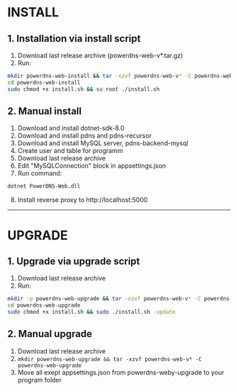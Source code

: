 # INSTALL

## 1. Installation via install script
1. Download last release archive (powerdns-web-v*.tar.gz)
2. Run:
```bash
mkdir powerdns-web-install && tar -xzvf powerdns-web-v* -C powerdns-web-install && rm powerdns-web-v*
cd powerdns-web-install
sudo chmod +x install.sh && su root ./install.sh
```

## 2. Manual install
1. Download and install dotnet-sdk-8.0
2. Download and install pdns and pdns-recursor
3. Download and install MySQL server, pdns-backend-mysql
4. Create user and table for programm
5. Download last release archive
6. Edit "MySQLConnection" block in appsettings.json
7. Run command: 
```bash
dotnet PowerDNS-Web.dll
```
8. Install reverse proxy to http://localhost:5000

---

# UPGRADE

## 1. Upgrade via upgrade script

1. Download last release archive
2. Run: 
```bash
mkdir -p powerdns-web-upgrade && tar -xzvf powerdns-web-v* -C powerdns-web-upgrade
cd powerdns-web-upgrade
sudo chmod +x install.sh && sudo ./install.sh -update
```

## 2. Manual upgrade

1. Download last release archive
2. `mkdir powerdns-web-upgrade && tar -xzvf powerdns-web-v* -C powerdns-web-upgrade`
3. Move all exept appsettings.json from powerdns-weby-upgrade to your program folder